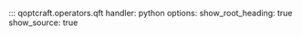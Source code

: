 ::: qoptcraft.operators.qft
	handler: python
	options:
		show_root_heading: true
		show_source: true
